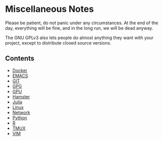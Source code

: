# Miscellaneous Notes

Please be patient, do not panic under any circumstances. 
At the end of the day, everything will be fine, and in the long run, we will be dead anyway.

The GNU GPLv3 also lets people do almost anything they want with your project, except to distribute closed source versions.

## Contents 

- [Docker](docker.md)   
- [EMACS](emacs.md)   
- [GIT](git.md)
- [GPG](gpg.md)
- [GPU](gpu.md)
- [Hamster](hamster.md)
- [Julia](julia.md)
- [Linux](linux.md)   
- [Network](network.md)   
- [Python](python.md)
- [R](r.md)
- [TMUX](tmux.md)
- [VIM](vim.md)  


